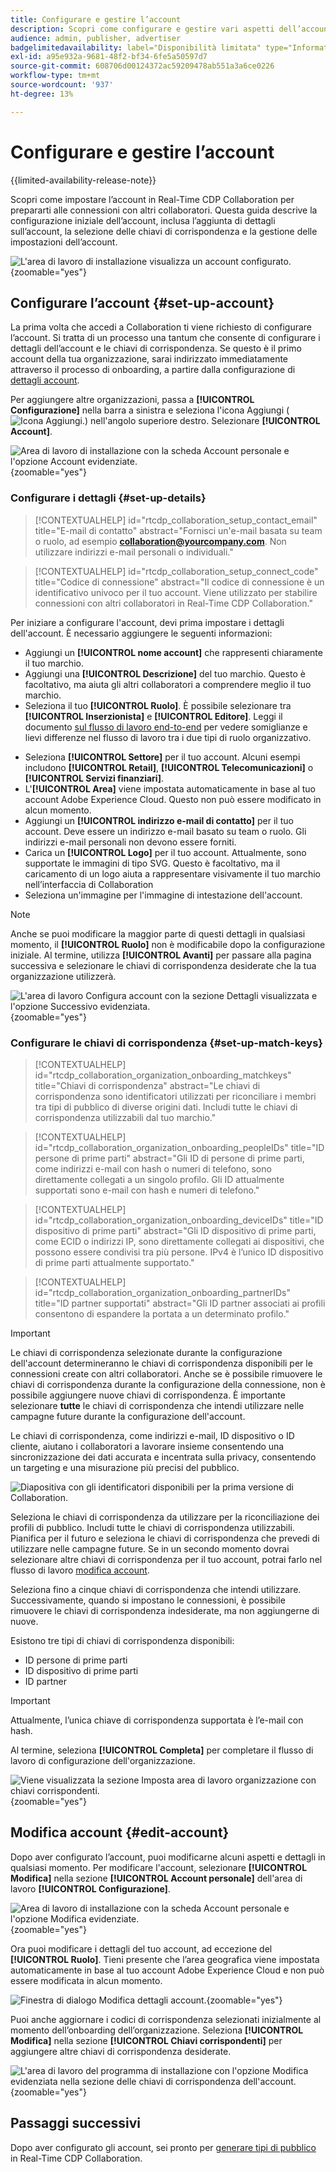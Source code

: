 ```yaml
---
title: Configurare e gestire l’account
description: Scopri come configurare e gestire vari aspetti dell’account in Real-Time CDP Collaboration
audience: admin, publisher, advertiser
badgelimitedavailability: label="Disponibilità limitata" type="Informative" url="https://helpx.adobe.com/legal/product-descriptions/real-time-customer-data-platform-collaboration.html newtab=true"
exl-id: a95e932a-9681-48f2-bf34-6fe5a50597d7
source-git-commit: 608706d00124372ac59209478ab551a3a6ce0226
workflow-type: tm+mt
source-wordcount: '937'
ht-degree: 13%

---
```


# Configurare e gestire l’account

{{limited-availability-release-note}}

Scopri come impostare l’account in Real-Time CDP Collaboration per prepararti alle connessioni con altri collaboratori. Questa guida descrive la configurazione iniziale dell’account, inclusa l’aggiunta di dettagli sull’account, la selezione delle chiavi di corrispondenza e la gestione delle impostazioni dell’account.

![L&#39;area di lavoro di installazione visualizza un account configurato.](/help/assets/setup/manage-account/my-account.png){zoomable="yes"}

## Configurare l’account {#set-up-account}

La prima volta che accedi a Collaboration ti viene richiesto di configurare l’account. Si tratta di un processo una tantum che consente di configurare i dettagli dell’account e le chiavi di corrispondenza. Se questo è il primo account della tua organizzazione, sarai indirizzato immediatamente attraverso il processo di onboarding, a partire dalla configurazione di [dettagli account](#set-up-details).

Per aggiungere altre organizzazioni, passa a **[!UICONTROL Configurazione]** nella barra a sinistra e seleziona l&#39;icona Aggiungi (![Icona Aggiungi.](/help/assets/icons/plus.png)) nell&#39;angolo superiore destro. Selezionare **[!UICONTROL Account]**.

![Area di lavoro di installazione con la scheda Account personale e l&#39;opzione Account evidenziate.](/help/assets/setup/manage-account/add-new-account.png){zoomable="yes"}

### Configurare i dettagli {#set-up-details}

>[!CONTEXTUALHELP]
>id="rtcdp_collaboration_setup_contact_email"
>title="E-mail di contatto"
>abstract="Fornisci un&#39;e-mail basata su team o ruolo, ad esempio **collaboration@yourcompany.com**. Non utilizzare indirizzi e-mail personali o individuali."

>[!CONTEXTUALHELP]
>id="rtcdp_collaboration_setup_connect_code"
>title="Codice di connessione"
>abstract="Il codice di connessione è un identificativo univoco per il tuo account. Viene utilizzato per stabilire connessioni con altri collaboratori in Real-Time CDP Collaboration."

<!-- Move the above popover to new section for invite on this page when its created -->

Per iniziare a configurare l&#39;account, devi prima impostare i dettagli dell&#39;account. È necessario aggiungere le seguenti informazioni:

* Aggiungi un **[!UICONTROL nome account]** che rappresenti chiaramente il tuo marchio.
* Aggiungi una **[!UICONTROL Descrizione]** del tuo marchio. Questo è facoltativo, ma aiuta gli altri collaboratori a comprendere meglio il tuo marchio.
* Seleziona il tuo **[!UICONTROL Ruolo]**. È possibile selezionare tra **[!UICONTROL Inserzionista]** e **[!UICONTROL Editore]**. Leggi il documento [sul flusso di lavoro end-to-end](/help/guide/end-to-end-workflow.md) per vedere somiglianze e lievi differenze nel flusso di lavoro tra i due tipi di ruolo organizzativo.
<!-- The above will need to be updated when I update things for B2B -->
* Seleziona **[!UICONTROL Settore]** per il tuo account. Alcuni esempi includono **[!UICONTROL Retail]**, **[!UICONTROL Telecomunicazioni]** o **[!UICONTROL Servizi finanziari]**.
* L&#39;**[!UICONTROL Area]** viene impostata automaticamente in base al tuo account Adobe Experience Cloud. Questo non può essere modificato in alcun momento.
* Aggiungi un **[!UICONTROL indirizzo e-mail di contatto]** per il tuo account. Deve essere un indirizzo e-mail basato su team o ruolo. Gli indirizzi e-mail personali non devono essere forniti.
* Carica un **[!UICONTROL Logo]** per il tuo account. Attualmente, sono supportate le immagini di tipo SVG. Questo è facoltativo, ma il caricamento di un logo aiuta a rappresentare visivamente il tuo marchio nell’interfaccia di Collaboration
* Seleziona un&#39;immagine per l&#39;immagine di intestazione dell&#39;account.

>[!NOTE]
>
>Anche se puoi modificare la maggior parte di questi dettagli in qualsiasi momento, il **[!UICONTROL Ruolo]** non è modificabile dopo la configurazione iniziale. Al termine, utilizza **[!UICONTROL Avanti]** per passare alla pagina successiva e selezionare le chiavi di corrispondenza desiderate che la tua organizzazione utilizzerà.

![L&#39;area di lavoro Configura account con la sezione Dettagli visualizzata e l&#39;opzione Successivo evidenziata.](/help/assets/setup/manage-account/add-account-details.png){zoomable="yes"}

### Configurare le chiavi di corrispondenza {#set-up-match-keys}

>[!CONTEXTUALHELP]
>id="rtcdp_collaboration_organization_onboarding_matchkeys"
>title="Chiavi di corrispondenza"
>abstract="Le chiavi di corrispondenza sono identificatori utilizzati per riconciliare i membri tra tipi di pubblico di diverse origini dati. Includi tutte le chiavi di corrispondenza utilizzabili dal tuo marchio."

>[!CONTEXTUALHELP]
>id="rtcdp_collaboration_organization_onboarding_peopleIDs"
>title="ID persone di prime parti"
>abstract="Gli ID di persone di prime parti, come indirizzi e-mail con hash o numeri di telefono, sono direttamente collegati a un singolo profilo. Gli ID attualmente supportati sono e-mail con hash e numeri di telefono."

>[!CONTEXTUALHELP]
>id="rtcdp_collaboration_organization_onboarding_deviceIDs"
>title="ID dispositivo di prime parti"
>abstract="Gli ID dispositivo di prime parti, come ECID o indirizzi IP, sono direttamente collegati ai dispositivi, che possono essere condivisi tra più persone. IPv4 è l’unico ID dispositivo di prime parti attualmente supportato."

>[!CONTEXTUALHELP]
>id="rtcdp_collaboration_organization_onboarding_partnerIDs"
>title="ID partner supportati"
>abstract="Gli ID partner associati ai profili consentono di espandere la portata a un determinato profilo."

>[!IMPORTANT]
>
>Le chiavi di corrispondenza selezionate durante la configurazione dell&#39;account determineranno le chiavi di corrispondenza disponibili per le connessioni create con altri collaboratori. Anche se è possibile rimuovere le chiavi di corrispondenza durante la configurazione della connessione, non è possibile aggiungere nuove chiavi di corrispondenza. È importante selezionare **tutte** le chiavi di corrispondenza che intendi utilizzare nelle campagne future durante la configurazione dell&#39;account.

Le chiavi di corrispondenza, come indirizzi e-mail, ID dispositivo o ID cliente, aiutano i collaboratori a lavorare insieme consentendo una sincronizzazione dei dati accurata e incentrata sulla privacy, consentendo un targeting e una misurazione più precisi del pubblico.

![Diapositiva con gli identificatori disponibili per la prima versione di Collaboration.](/help/assets/setup/manage-account/available-identifiers.png)

<!-- Eventually replace this image above to match branding better. -->

Seleziona le chiavi di corrispondenza da utilizzare per la riconciliazione dei profili di pubblico. Includi tutte le chiavi di corrispondenza utilizzabili. Pianifica per il futuro e seleziona le chiavi di corrispondenza che prevedi di utilizzare nelle campagne future. Se in un secondo momento dovrai selezionare altre chiavi di corrispondenza per il tuo account, potrai farlo nel flusso di lavoro [modifica account](#edit-account).

Seleziona fino a cinque chiavi di corrispondenza che intendi utilizzare. Successivamente, quando si impostano le connessioni, è possibile rimuovere le chiavi di corrispondenza indesiderate, ma non aggiungerne di nuove.

Esistono tre tipi di chiavi di corrispondenza disponibili:

* ID persone di prime parti
* ID dispositivo di prime parti
* ID partner

>[!IMPORTANT]
>
>Attualmente, l’unica chiave di corrispondenza supportata è l’e-mail con hash.

Al termine, seleziona **[!UICONTROL Completa]** per completare il flusso di lavoro di configurazione dell&#39;organizzazione.

![Viene visualizzata la sezione Imposta area di lavoro organizzazione con chiavi corrispondenti.](/help/assets/setup/manage-account/add-account-match-keys.png){zoomable="yes"}

## Modifica account {#edit-account}

Dopo aver configurato l’account, puoi modificarne alcuni aspetti e dettagli in qualsiasi momento. Per modificare l&#39;account, selezionare **[!UICONTROL Modifica]** nella sezione **[!UICONTROL Account personale]** dell&#39;area di lavoro **[!UICONTROL Configurazione]**.

![Area di lavoro di installazione con la scheda Account personale e l&#39;opzione Modifica evidenziate.](/help/assets/setup/manage-account/edit-account.png){zoomable="yes"}

Ora puoi modificare i dettagli del tuo account, ad eccezione del **[!UICONTROL Ruolo]**. Tieni presente che l’area geografica viene impostata automaticamente in base al tuo account Adobe Experience Cloud e non può essere modificata in alcun momento.

![Finestra di dialogo Modifica dettagli account.](/help/assets/setup/manage-account/editable-options.png){zoomable="yes"}

Puoi anche aggiornare i codici di corrispondenza selezionati inizialmente al momento dell’onboarding dell’organizzazione. Seleziona **[!UICONTROL Modifica]** nella sezione **[!UICONTROL Chiavi corrispondenti]** per aggiungere altre chiavi di corrispondenza desiderate.

![L&#39;area di lavoro del programma di installazione con l&#39;opzione Modifica evidenziata nella sezione delle chiavi di corrispondenza dell&#39;account.](/help/assets/setup/manage-account/edit-match-keys.png){zoomable="yes"}

## Passaggi successivi

Dopo aver configurato gli account, sei pronto per [generare tipi di pubblico](/help/guide/setup/onboard-audiences.md) in Real-Time CDP Collaboration.
